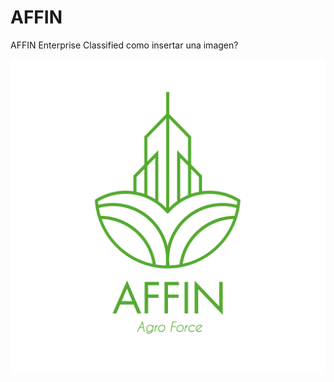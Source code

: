 # AFFIN
AFFIN Enterprise Classified
como insertar una imagen?

![Logo Affin](agroApp/Assets.xcassets/TuLogo.imageset/AFFIN.png)